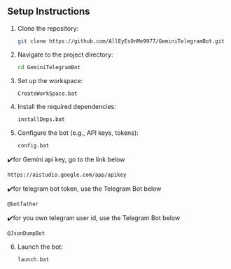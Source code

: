 ## Setup Instructions

1. Clone the repository:
    ```bash
    git clone https://github.com/AllEyEsOnMe9977/GeminiTelegramBot.git
    ```

2. Navigate to the project directory:
    ```bash
    cd GeminiTelegramBot
    ```

3. Set up the workspace:
    ```bash
    CreateWorkSpace.bat
    ```

4. Install the required dependencies:
    ```bash
    installDeps.bat
    ```

5. Configure the bot (e.g., API keys, tokens):
    ```bash
    config.bat
    ```
✔️for Gemini api key, go to the link below
   ```bash
   https://aistudio.google.com/app/apikey
   ```
✔️for telegram bot token, use the Telegram Bot below
   ```bash
   @botfather
   ```
✔️for you own telegram user id, use the Telegram Bot below
   ```bash
   @JsonDumpBot
   ```
6. Launch the bot:
    ```bash
    launch.bat
    ```
